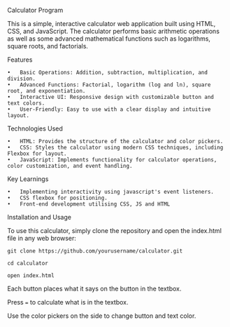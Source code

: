 Calculator Program

This is a simple, interactive calculator web application built using HTML, CSS, and JavaScript. The calculator performs basic arithmetic operations as well as some advanced mathematical functions such as logarithms, square roots, and factorials.

Features

	•	Basic Operations: Addition, subtraction, multiplication, and division.
	•	Advanced Functions: Factorial, logarithm (log and ln), square root, and exponentiation.
	•	Interactive UI: Responsive design with customizable button and text colors.
	•	User-Friendly: Easy to use with a clear display and intuitive layout.

Technologies Used

	•	HTML: Provides the structure of the calculator and color pickers.
	•	CSS: Styles the calculator using modern CSS techniques, including Flexbox for layout.
	•	JavaScript: Implements functionality for calculator operations, color customization, and event handling.

Key Learnings

	•	Implementing interactivity using javascript's event listeners.
 	•	CSS flexbox for positioning.
	•	Front-end development utilising CSS, JS and HTML

Installation and Usage

To use this calculator, simply clone the repository and open the index.html file in any web browser:

`git clone https://github.com/yourusername/calculator.git`

`cd calculator`

`open index.html`

Each button places what it says on the button in the textbox.

Press `=` to calculate what is in the textbox.

Use the color pickers on the side to change button and text color.


